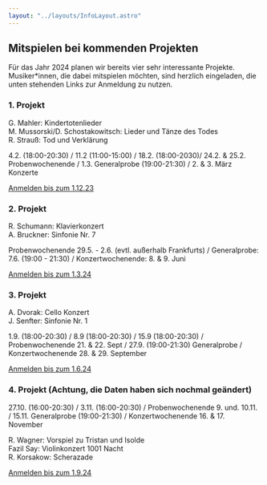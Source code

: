 ```yaml
---
layout: "../layouts/InfoLayout.astro"
---
```


## Mitspielen bei kommenden Projekten

Für das Jahr 2024 planen wir bereits vier sehr interessante Projekte.
Musiker\*innen, die dabei mitspielen möchten, sind herzlich eingeladen, die unten
stehenden Links zur Anmeldung zu nutzen.

### 1. Projekt

G. Mahler: Kindertotenlieder<br>
M. Mussorski/D. Schostakowitsch: Lieder und Tänze des Todes<br>
R. Strauß: Tod und Verklärung

4.2. (18:00-20:30) / 11.2 (11:00-15:00) / 18.2. (18:00-2030)/ 24.2. & 25.2.
Probenwochenende / 1.3. Generalprobe (19:00-21:30) / 2. & 3. März Konzerte

[Anmelden bis zum 1.12.23](https://forms.gle/X8ajc4mLgwp9YavD7)

### 2. Projekt

R. Schumann: Klavierkonzert<br>
A. Bruckner: Sinfonie Nr. 7

Probenwochenende 29.5. - 2.6. (evtl. außerhalb Frankfurts) / Generalprobe: 7.6.
(19:00 - 21:30) / Konzertwochenende: 8. & 9. Juni

[Anmelden bis zum 1.3.24](https://forms.gle/oqNCFFzUKexazznN7)

### 3. Projekt

A. Dvorak: Cello Konzert<br>
J. Senfter: Sinfonie Nr. 1

1.9. (18:00-20:30) / 8.9 (18:00-20:30) / 15.9 (18:00-20:30) / Probenwochenende 21. & 22. Sept / 27.9. (19:00-21:30) Generalprobe / Konzertwochenende 28. & 29.
September

[Anmelden bis zum 1.6.24](https://forms.gle/WSSKWomQcT4hiRnn9)

### 4. Projekt (Achtung, die Daten haben sich nochmal geändert)

27.10. (16:00-20:30) / 3.11. (16:00-20:30) / Probenwochenende 9. und. 10.11. /
15.11. Generalprobe (19:00-21:30) / Konzertwochenende 16. & 17. November

R. Wagner: Vorspiel zu Tristan und Isolde<br>
Fazil Say: Violinkonzert 1001 Nacht<br>
R. Korsakow: Scherazade

[Anmelden bis zum 1.9.24](https://forms.gle/3Biu5KHPLtcPQV2UA)
